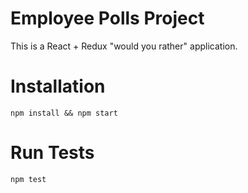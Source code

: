 # Employee Polls Project

This is a React + Redux "would you rather" application.

# Installation

```shell
npm install && npm start
```

# Run Tests

```shell
npm test
```
